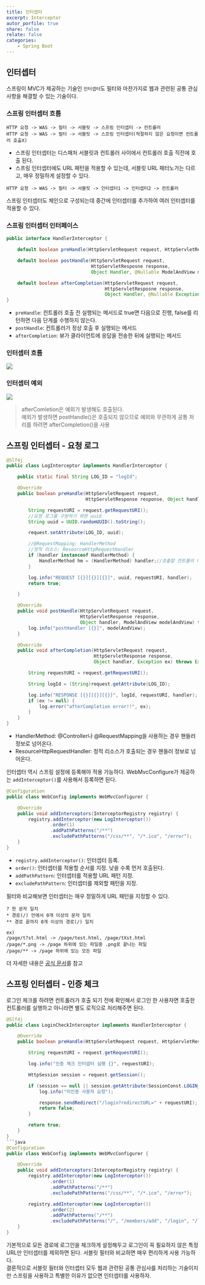 ```yaml
---
title: 인터셉터
excerpt: Interceptor
autor_porfile: true
share: false
relate: false
categories:
    - Spring Boot
---
```


## 인터셉터
스프링이 MVC가 제공하는 기술인 `인터셉터`도 필터와 마찬가지로 웹과 관련된 공통 관심 사항을 해결할 수 있는 기술이다. 

### 스프링 인터셉터 흐름
```
HTTP 요청 -> WAS -> 필터 -> 서블릿 -> 스프링 인터셉터 -> 컨트롤러
HTTP 요청 -> WAS -> 필터 -> 서블릿 -> 스프링 인터셉터(적절하지 않은 요청이면 컨트롤러 호출X)
```
* 스프링 인터셉터는 디스패처 서블릿과 컨트롤러 사이에서 컨트롤러 호출 직전에 호출 된다.
* 스프링 인터셉터에도 URL 패턴을 적용할 수 있는데, 서블릿 URL 패터노가는 다르고, 매우 정밀하게 설정할 수 있다.

```
HTTP 요청 -> WAS -> 필터 -> 서블릿 -> 인터셉터1 -> 인터셉터2 -> 컨트롤러
```
스프링 인터셉터도 체인으로 구성되는데 중간에 인터셉터를 추가하여 여러 인터셉터를 적용할 수 있다.

### 스프링 인터셉터 인터페이스
```java
public interface HandlerInterceptor {

    default boolean preHandle(HttpServletRequest request, HttpServletResponse response, Object Handler) throws Eception{}

    default boolean postHandle(HttpServletRequest request, 
                               HttpServletResposne response, 
                               Object Handler, @Nullable ModelAndView modelAndView) throws Exception{}

    default boolean afterCompletion(HttpServletRequest request, 
                                    HttpServletResposne response, 
                                    Object Handler, @Nullable Exception ex) throws Exception{}
}
```
* `preHandle`: 컨트롤러 호출 전 실행되는 메서드로 true면 다음으로 진행, false를 리턴하면 다음 단계를 수행하지 않는다.
* `postHandle`: 컨트롤러가 정상 호출 후 실행되는 메서드
* `afterCompletion`: 뷰가 클라이언트에 응답을 전송한 뒤에 실행되는 메서드

### 인터셉터 흐름
<div><img src = "../../assets/images/blogImg/interceptor_flow.png"/></div>

### 인터셉터 예외
<div><img src = "../../assets/images/blogImg/interceptor_exception.png"/></div>

> afterComletion은 예외가 발생해도 호출된다.  
> 예외가 발생하면 postHandle()은 호출되지 않으므로 예외와 무관하게 공통 처리를 하려면 afterCompletion()을 사용


## 스프링 인터셉터 - 요청 로그
```java
@Slf4j
public class LogInterceptor implements HandlerInterceptor {

    public static final String LOG_ID = "logId";

    @Override
    public boolean preHandle(HttpServletRequest request, 
                             HttpServletResponse response, Object handler) throws Exception {

        String requestURI = request.getRequestURI();
        //요청 로그를 구분하기 위한 uuid
        String uuid = UUID.randomUUID().toString();

        request.setAttribute(LOG_ID, uuid);

        //@RequestMapping: HandlerMethod
        //정적 리소스: ResourceHttpRequestHandler
        if (handler instanceof HandlerMethod) {
            HandlerMethod hm = (HandlerMethod) handler;//호출할 컨트롤러 메서드의 모든 정보가 포함되어 있다.
        }

        log.info("REQUEST [{}][{}][{}]", uuid, requestURI, handler);
        return true;

    }

    @Override
    public void postHandle(HttpServletRequest request, 
                           HttpServletResponse response, 
                           Object handler, ModelAndView modelAndView) throws Exception {
        log.info("postHandler [{}]", modelAndView);
    }

    @Override
    public void afterCompletion(HttpServletRequest request, 
                                HttpServletResponse response, 
                                Object handler, Exception ex) throws Exception {

        String requestURI = request.getRequestURI();

        String logId = (String)request.getAttribute(LOG_ID);

        log.info("RESPONSE [{}][{}][{}]", logId, requestURI, handler);
        if (ex != null) {
            log.error("afterCompletion error!!", ex);
        }
    }
}
```

* HandlerMethod: @Controller나 @RequestMapping을 사용하는 경우 핸들러 정보로 넘어온다.
* ResourceHttpRequestHandler: 정적 리소스가 호출되는 경우 핸들러 정보로 넘어온다.

인터셉터 역시 스프링 설정에 등록해야 적용 가능하다. WebMvcConfigure가 제공하는 `addInterceptor()`를 사용해서 등록하면 된다.
```java
@Configuration
public class WebConfig implements WebMvcConfigurer {

    @Override
    public void addInterceptors(InterceptorRegistry registry) {
        registry.addInterceptor(new LogInterceptor())
                .order(1)
                .addPathPatterns("/**")
                .excludePathPatterns("/css/**", "/*.ico", "/error");
    }
}
```

* `registry.addInterceptor()`: 인터셉터 등록.
* `order()`: 인터셉터를 적용할 순서를 지정. 낮을 수록 먼저 호출된다.
* `addPathPattern`: 인터셉터를 적용할 URL 패턴 지정.
* `excludePathPattern`: 인터셉터를 제외할 패턴을 지정.

필터와 비교해보면 인터셉터는 매우 정밀하게 URL 패턴을 지정할 수 있다.
```
? 한 문자 일치
* 경로(/) 안에서 0개 이상의 문자 일치
** 경로 끝까지 0개 이상의 경로(/) 일치

ex)
/page/t?st.html -> /page/test.html, /page/tXst.html
/page/*.png -> /page 하위에 있는 파일중 .png로 끝나는 파일
/page/** -> /page 하위에 있는 모든 파일
```
더 자세한 내용은 [공식 문서](https://docs.spring.io/spring-framework/docs/current/javadoc-api/org/springframework/web/util/pattern/PathPattern.html)를 참고

## 스프링 인터셉터 - 인증 체크
로그인 체크를 하려면 컨트롤러가 호출 되기 전에 확인해서 로그인 한 사용자면 호출한 컨트롤러를 실행하고 아니라면 별도 로직으로 처리해주면 된다.
```java
@Slf4j
public class LoginCheckInterceptor implements HandlerInterceptor {

    @Override
    public boolean preHandle(HttpServletRequest request, HttpServletResponse response, Object handler) throws Exception {

        String requestURI = request.getRequestURI();

        log.info("인증 체크 인터셉터 실행 {}", requestURI);

        HttpSession session = request.getSession();

        if (session == null || session.getAttribute(SessionConst.LOGIN_MEMBER) == null) {
            log.info("미인증 사용자 요청");

            response.sendRedirect("/login?redirectURL=" + requestURI);
            return false;
        }

        return true;
    }
}
```java
@Configuration
public class WebConfig implements WebMvcConfigurer {

    @Override
    public void addInterceptors(InterceptorRegistry registry) {
        registry.addInterceptor(new LogInterceptor())
                .order(1)
                .addPathPatterns("/**")
                .excludePathPatterns("/css/**", "/*.ico", "/error");

        registry.addInterceptor(new LogInterceptor())
                .order(2)
                .addPathPatterns("/**")
                .excludePathPatterns("/", "/members/add", "/login", "/logout", "/css/**", "/*.ico", "/error");
    }
}
```

기본적으로 모든 경로에 로그인을 체크하게 설정해두고 로그인이 꼭 필요하지 않은 특정 URL만 인터셉터를 제외하면 된다. 서블릿 필터와 비교하면 매우 편리하게 사용 가능하다.  
결론적으로 서블릿 필터와 인터셉터 모두 웹과 관련된 공통 관심사를 처리하는 기술이지만 스프링을 사용하고 특별한 이유가 없으면 인터셉터를 사용하자.